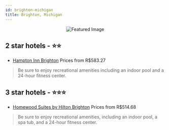 ```yaml
---
id: brighton-michigan
title: Brighton, Michigan
---
```


<center><img src="https://i.travelapi.com/hotels/2000000/1460000/1453500/1453469/975df34a_z.jpg" alt="Featured Image" /></center>


##  2 star hotels - ⭐️⭐️

-    [Hampton Inn Brighton](https://www.hurb.com/br/hotels/brighton/hampton-inn-brighton-JNP-JP02714W?cmp=18055) Prices from R$583.27
   > Be sure to enjoy recreational amenities including an indoor pool and a 24-hour fitness center.

##  3 star hotels - ⭐️⭐️⭐️

-    [Homewood Suites by Hilton Brighton](https://www.hurb.com/br/hotels/brighton/homewood-suites-by-hilton-brighton-JNP-JP066871?cmp=18055) Prices from R$514.68
   > Be sure to enjoy recreational amenities, including an indoor pool, a spa tub, and a 24-hour fitness center.
